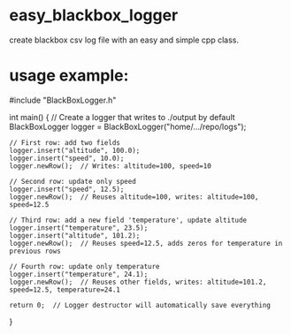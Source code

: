 # easy_blackbox_logger
create blackbox csv log file with  an easy and simple cpp class.


# usage example:

#include "BlackBoxLogger.h"

int main() {
    // Create a logger that writes to ./output by default
    BlackBoxLogger logger = BlackBoxLogger("home/.../repo/logs");

    // First row: add two fields
    logger.insert("altitude", 100.0);
    logger.insert("speed", 10.0);
    logger.newRow();  // Writes: altitude=100, speed=10

    // Second row: update only speed
    logger.insert("speed", 12.5);
    logger.newRow();  // Reuses altitude=100, writes: altitude=100, speed=12.5

    // Third row: add a new field 'temperature', update altitude
    logger.insert("temperature", 23.5);
    logger.insert("altitude", 101.2);
    logger.newRow();  // Reuses speed=12.5, adds zeros for temperature in previous rows

    // Fourth row: update only temperature
    logger.insert("temperature", 24.1);
    logger.newRow();  // Reuses other fields, writes: altitude=101.2, speed=12.5, temperature=24.1

    return 0;  // Logger destructor will automatically save everything
}

